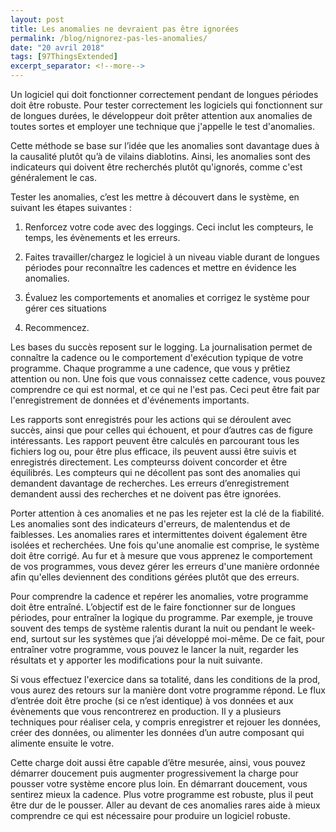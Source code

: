 ```yaml
---
layout: post
title: Les anomalies ne devraient pas être ignorées
permalink: /blog/nignorez-pas-les-anomalies/
date: "20 avril 2018"
tags: [97ThingsExtended]
excerpt_separator: <!--more-->
---
```

Un logiciel qui doit fonctionner correctement pendant de longues périodes doit être robuste. Pour tester correctement les logiciels qui fonctionnent sur de longues durées, le développeur doit prêter attention aux anomalies de toutes sortes et employer une technique que j'appelle le test d'anomalies.

Cette méthode se base sur l’idée que les anomalies sont davantage dues à la causalité plutôt qu’à de vilains diablotins. Ainsi, les anomalies sont des indicateurs qui doivent être recherchés plutôt qu'ignorés, comme c'est généralement le cas.

Tester les anomalies, c’est les mettre à découvert dans le système, en suivant les étapes suivantes :

1. Renforcez votre code avec des loggings. Ceci inclut les compteurs, le temps, les évènements et les erreurs.

2. Faites travailler/chargez le logiciel à un niveau viable durant de longues périodes pour reconnaître les cadences et mettre en évidence les anomalies.

3. Évaluez les comportements et anomalies et corrigez le système pour gérer ces situations

4. Recommencez.

Les bases du succès reposent sur le logging. La journalisation permet de connaître la cadence ou le comportement d'exécution typique de votre programme. Chaque programme a une cadence, que vous y prêtiez attention ou non. Une fois que vous connaissez cette cadence, vous pouvez comprendre ce qui est normal, et ce qui ne l'est pas. Ceci peut être fait par l'enregistrement de données et d'événements importants.

Les rapports sont enregistrés pour les actions qui se déroulent avec succès, ainsi que pour celles qui échouent, et pour d’autres cas de figure intéressants. Les rapport peuvent être calculés en parcourant tous les fichiers log ou, pour être plus efficace, ils peuvent aussi être suivis et enregistrés directement. Les compteurss doivent concorder et être équilibrés. Les compteurs qui ne décollent pas sont des anomalies qui demandent davantage de recherches. Les erreurs d’enregistrement demandent aussi des recherches et ne doivent pas être ignorées.

Porter attention à ces anomalies et ne pas les rejeter est la clé de la fiabilité. Les anomalies sont des indicateurs d'erreurs, de malentendus et de faiblesses. Les anomalies rares et intermittentes doivent également être isolées et recherchées. Une fois qu'une anomalie est comprise, le système doit être corrigé. Au fur et à mesure que vous apprenez le comportement de vos programmes, vous devez gérer les erreurs d'une manière ordonnée afin qu'elles deviennent des conditions gérées plutôt que des erreurs.

Pour comprendre la cadence et repérer les anomalies, votre programme doit être entraîné. L’objectif est de le faire fonctionner sur de longues périodes, pour entraîner la logique du programme. Par exemple, je trouve souvent des temps de système ralentis durant la nuit ou pendant le week-end, surtout sur les systèmes que j’ai développé moi-même. De ce fait, pour entraîner votre programme, vous pouvez le lancer la nuit, regarder les résultats et y apporter les modifications pour la nuit suivante.

Si vous effectuez l'exercice dans sa totalité, dans les conditions de la prod, vous aurez des retours sur la manière dont votre programme répond. Le flux d’entrée doit être proche (si ce n’est identique) à vos données et aux évènements que vous rencontrerez en production. Il y a plusieurs techniques pour réaliser cela, y compris enregistrer et rejouer les données, créer des données, ou alimenter les données d’un autre composant qui alimente ensuite le votre.

Cette charge doit aussi être capable d’être mesurée, ainsi, vous pouvez démarrer doucement puis augmenter progressivement la charge pour pousser votre système encore plus loin. En démarrant doucement, vous sentirez mieux la cadence. Plus votre programme est robuste, plus il peut être dur de le pousser. Aller au devant de ces anomalies rares aide à mieux comprendre ce qui est nécessaire pour produire un logiciel robuste.
